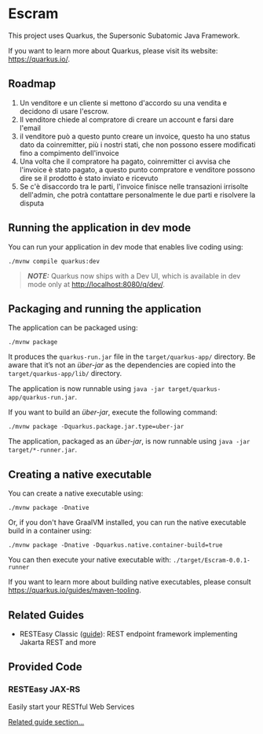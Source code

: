 # Escram

This project uses Quarkus, the Supersonic Subatomic Java Framework.

If you want to learn more about Quarkus, please visit its website: <https://quarkus.io/>.

## Roadmap
1. Un venditore e un cliente si mettono d'accordo su una vendita e decidono di usare l'escrow. 
2. Il venditore chiede al compratore di creare un account e farsi dare l'email
3. il venditore può a questo punto creare un invoice, questo ha uno status dato da coinremitter, più i nostri stati, che non possono essere modificati fino a compimento dell'invoice
4. Una volta che il compratore ha pagato, coinremitter ci avvisa che l'invoice è stato pagato, a questo punto compratore e venditore possono dire se il prodotto è stato inviato e ricevuto
5. Se c'è disaccordo tra le parti, l'invoice finisce nelle transazioni irrisolte dell'admin, che potrà contattare personalmente le due parti e risolvere la disputa

## Running the application in dev mode

You can run your application in dev mode that enables live coding using:

```shell script
./mvnw compile quarkus:dev
```

> **_NOTE:_**  Quarkus now ships with a Dev UI, which is available in dev mode only at <http://localhost:8080/q/dev/>.

## Packaging and running the application

The application can be packaged using:

```shell script
./mvnw package
```

It produces the `quarkus-run.jar` file in the `target/quarkus-app/` directory.
Be aware that it’s not an _über-jar_ as the dependencies are copied into the `target/quarkus-app/lib/` directory.

The application is now runnable using `java -jar target/quarkus-app/quarkus-run.jar`.

If you want to build an _über-jar_, execute the following command:

```shell script
./mvnw package -Dquarkus.package.jar.type=uber-jar
```

The application, packaged as an _über-jar_, is now runnable using `java -jar target/*-runner.jar`.

## Creating a native executable

You can create a native executable using:

```shell script
./mvnw package -Dnative
```

Or, if you don't have GraalVM installed, you can run the native executable build in a container using:

```shell script
./mvnw package -Dnative -Dquarkus.native.container-build=true
```

You can then execute your native executable with: `./target/Escram-0.0.1-runner`

If you want to learn more about building native executables, please consult <https://quarkus.io/guides/maven-tooling>.

## Related Guides

- RESTEasy Classic ([guide](https://quarkus.io/guides/resteasy)): REST endpoint framework implementing Jakarta REST and more

## Provided Code

### RESTEasy JAX-RS

Easily start your RESTful Web Services

[Related guide section...](https://quarkus.io/guides/getting-started#the-jax-rs-resources)
